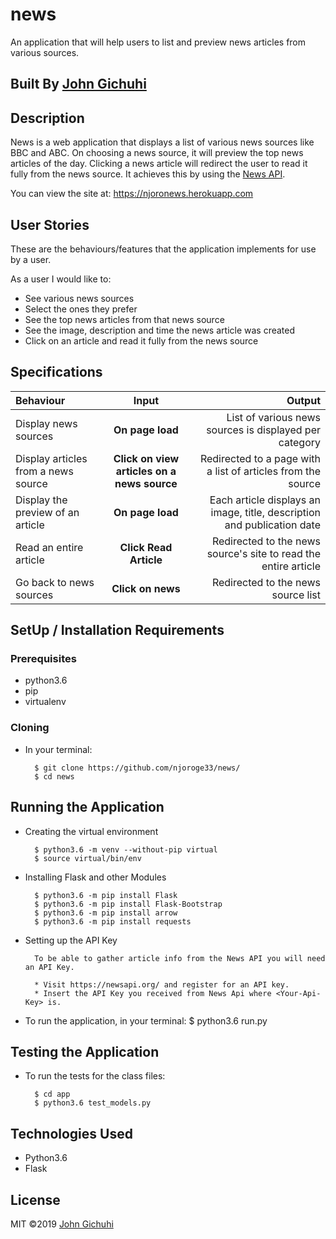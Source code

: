 # news
An application that will help users to list and preview news articles from various sources.   

## Built By [John Gichuhi](https://github.com/njoroge33/)

## Description
News is a web application that displays a list of various news sources like BBC and ABC. On choosing a news source, it will preview the top news articles of the day. Clicking a news article will redirect the user to read it fully from the news source. It achieves this by using the [News API](https://newsapi.org/).

You can view the site at: https://njoronews.herokuapp.com

## User Stories
These are the behaviours/features that the application implements for use by a user.

As a user I would like to:
* See various news sources 
* Select the ones they prefer
* See the top news articles from that news source
* See the image, description and time the news article was created
* Click on an article and read it fully from the news source

## Specifications
| Behaviour | Input | Output |
| :---------------- | :---------------: | ------------------: |
| Display news sources | **On page load** | List of various news sources is displayed per category |
| Display articles from a news source | **Click on view articles on a news source** | Redirected to a page with a list of articles from the source |
| Display the preview of an article | **On page load** | Each article displays an image, title, description and publication date |
| Read an entire article | **Click Read Article** | Redirected to the news source's site to read the entire article |
| Go back to news sources | **Click on news** | Redirected to the news source list |
## SetUp / Installation Requirements
### Prerequisites
* python3.6
* pip
* virtualenv

### Cloning
* In your terminal:
        
        $ git clone https://github.com/njoroge33/news/
        $ cd news

## Running the Application
* Creating the virtual environment

        $ python3.6 -m venv --without-pip virtual
        $ source virtual/bin/env
        
* Installing Flask and other Modules

        $ python3.6 -m pip install Flask
        $ python3.6 -m pip install Flask-Bootstrap
        $ python3.6 -m pip install arrow
        $ python3.6 -m pip install requests
        
* Setting up the API Key
        
        To be able to gather article info from the News API you will need an API Key.
        
        * Visit https://newsapi.org/ and register for an API key.
        * Insert the API Key you received from News Api where <Your-Api-Key> is.
        
* To run the application, in your terminal:
        $ python3.6 run.py

## Testing the Application
* To run the tests for the class files:

        $ cd app
        $ python3.6 test_models.py
   
## Technologies Used
* Python3.6
* Flask

## License
MIT &copy;2019 [John Gichuhi](https://github.com/njoroge33/)